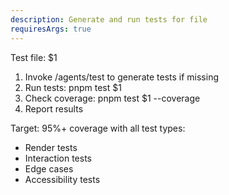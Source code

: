 ```yaml
---
description: Generate and run tests for file
requiresArgs: true
---
```


Test file: $1

1. Invoke /agents/test to generate tests if missing
2. Run tests: pnpm test $1
3. Check coverage: pnpm test $1 --coverage
4. Report results

Target: 95%+ coverage with all test types:
- Render tests
- Interaction tests
- Edge cases
- Accessibility tests
